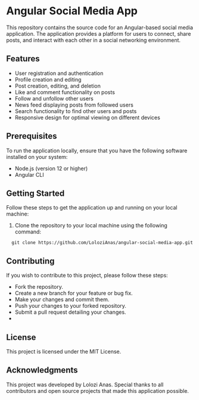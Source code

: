 # Angular Social Media App

This repository contains the source code for an Angular-based social media application. The application provides a platform for users to connect, share posts, and interact with each other in a social networking environment.

## Features

- User registration and authentication
- Profile creation and editing
- Post creation, editing, and deletion
- Like and comment functionality on posts
- Follow and unfollow other users
- News feed displaying posts from followed users
- Search functionality to find other users and posts
- Responsive design for optimal viewing on different devices

## Prerequisites

To run the application locally, ensure that you have the following software installed on your system:

- Node.js (version 12 or higher)
- Angular CLI

## Getting Started

Follow these steps to get the application up and running on your local machine:

1. Clone the repository to your local machine using the following command:

```shell
  git clone https://github.com/LoloziAnas/angular-social-media-app.git
```
## Contributing
If you wish to contribute to this project, please follow these steps:

- Fork the repository.
- Create a new branch for your feature or bug fix.
- Make your changes and commit them.
- Push your changes to your forked repository.
- Submit a pull request detailing your changes.
- 
## License
This project is licensed under the MIT License.

## Acknowledgments
This project was developed by Lolozi Anas. Special thanks to all contributors and open source projects that made this application possible.
